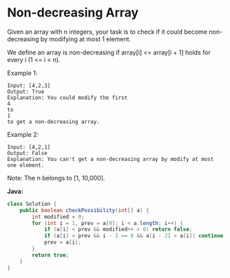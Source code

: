# Non-decreasing Array

Given an array with n integers, your task is to check if it could become non-decreasing by modifying at most 1 element.

We define an array is non-decreasing if array[i] <= array[i + 1] holds for every i (1 <= i < n).

Example 1:

    Input: [4,2,3]
    Output: True
    Explanation: You could modify the first
    4
    to
    1
    to get a non-decreasing array.

Example 2:

    Input: [4,2,1]
    Output: False
    Explanation: You can't get a non-decreasing array by modify at most one element.

Note: The n belongs to [1, 10,000].

**Java:**
```java
class Solution {
    public boolean checkPossibility(int[] a) {
        int modified = 0;
        for (int i = 1, prev = a[0]; i < a.length; i++) {
            if (a[i] < prev && modified++ > 0) return false;
            if (a[i] < prev && i - 2 >= 0 && a[i - 2] > a[i]) continue;
            prev = a[i];
        }
        return true;
    }
}
```

